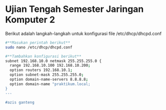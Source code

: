# Ujian Tengah Semester Jaringan Komputer 2
Berikut adalah langkah-langkah untuk konfigurasi file /etc/dhcp/dhcpd.conf<br>
```bash
#**Masukan perintah berikut**
sudo nano /etc/dhcp/dhcpd.conf

#**Tambahkan konfigurasi berikut**
subnet 192.168.10.0 netmask 255.255.255.0 {
  range 192.168.10.100 192.168.10.200;
  option routers 192.168.10.1;
  option subnet-mask 255.255.255.0;
  option domain-name-servers 8.8.8.8;
  option domain-name "praktikum.local;
}
---

#azis ganteng
